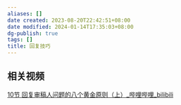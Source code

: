 ```yaml
---
aliases: []
date created: 2023-08-20T22:42:51+08:00
date modified: 2024-01-14T17:35:03+08:00
dg-publish: true
tags: []
title: 回复技巧
---
```


## 相关视频
[10节 回复审稿人问题的八个黄金原则（上）\_哔哩哔哩\_bilibili](https://www.bilibili.com/video/BV1VM4y1H7r9/?buvid=XY630CE669F34078F341989B1EE06E60B0127&is_story_h5=false&mid=g8UDjEqHIS5oCexxb9oAEQ%3D%3D&p=1&plat_id=116&share_from=ugc&share_medium=android&share_plat=android&share_session_id=384ca60c-8d80-4d72-a2c1-2aeba7b54009&share_source=COPY&share_tag=s_i&timestamp=1692462872&unique_k=e4fNszm&up_id=283444330)